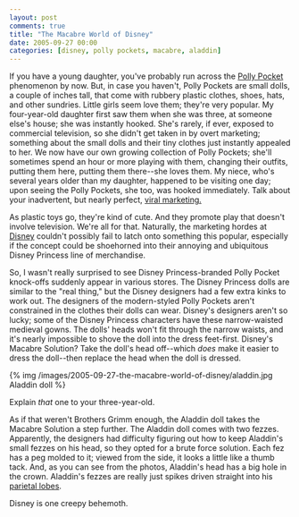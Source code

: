 ```yaml
---
layout: post
comments: true
title: "The Macabre World of Disney"
date: 2005-09-27 00:00
categories: [disney, polly pockets, macabre, aladdin]
---
```


If you have a young daughter, you've probably run across the
[Polly Pocket][] phenomenon by now. But,
in case you haven't, Polly Pockets are small dolls, a couple of
inches tall, that come with rubbery plastic clothes, shoes, hats,
and other sundries. Little girls seem love them; they're very
popular. My four-year-old daughter first saw them when she was
three, at someone else's house; she was instantly hooked. She's
rarely, if ever, exposed to commercial television, so she didn't
get taken in by overt marketing; something about the small dolls
and their tiny clothes just instantly appealed to her. We now have
our own growing collection of Polly Pockets; she'll sometimes spend
an hour or more playing with them, changing their outfits, putting
them here, putting them there--she loves them. My niece, who's
several years older than my daughter, happened to be visiting one
day; upon seeing the Polly Pockets, she too, was hooked
immediately. Talk about your inadvertent, but nearly perfect,
[viral marketing.][]

As plastic toys go, they're kind of cute. And they promote play
that doesn't involve television. We're all for that. Naturally, the
marketing hordes at [Disney][] couldn't
possibly fail to latch onto something this popular, especially if
the concept could be shoehorned into their annoying and ubiquitous
Disney Princess line of merchandise.

So, I wasn't really surprised to see Disney Princess-branded Polly
Pocket knock-offs suddenly appear in various stores. The Disney
Princess dolls are similar to the "real thing," but the Disney
designers had a few extra kinks to work out. The designers of the
modern-styled Polly Pockets aren't constrained in the clothes their
dolls can wear. Disney's designers aren't so lucky; some of the
Disney Princess characters have these narrow-waisted medieval
gowns. The dolls' heads won't fit through the narrow waists, and
it's nearly impossible to shove the doll into the dress feet-first.
Disney's Macabre Solution? Take the doll's head off--which *does*
make it easier to dress the doll--then replace the head when the
doll is dressed.

{% img /images/2005-09-27-the-macabre-world-of-disney/aladdin.jpg Aladdin doll %}

Explain *that* one to your three-year-old.

As if that weren't Brothers Grimm enough, the Aladdin doll takes
the Macabre Solution a step further. The Aladdin doll comes with
two fezzes. Apparently, the designers had difficulty figuring out
how to keep Aladdin's small fezzes on his head, so they opted for a
brute force solution. Each fez has a peg molded to it; viewed from
the side, it looks a little like a thumb tack. And, as you can see
from the photos, Aladdin's head has a big hole in the crown.
Aladdin's fezzes are really just spikes driven straight into his
[parietal lobes][].

Disney is one creepy behemoth.

[Polly Pocket]: http://www.pollypocket.com/
[viral marketing.]: http://en.wikipedia.org/wiki/Viral_marketing
[Disney]: http://www.disney.com/
[parietal lobes]: http://en.wikipedia.org/wiki/Parietal_lobe
